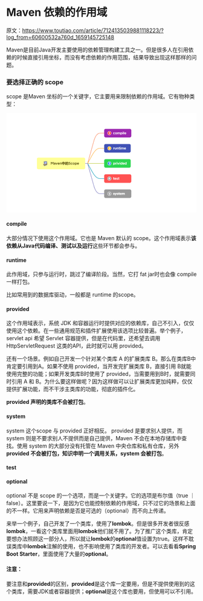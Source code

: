 # Maven 依赖的作用域

原文：https://www.toutiao.com/article/7124135039881118223/?log_from=60600532a760d_1659145725148



Maven是目前Java开发主要使用的依赖管理构建工具之一。但是很多人在引用依赖的时候直接引用坐标，而没有考虑依赖的作用范围，结果导致出现这样那样的问题。

### 要选择正确的 scope

scope 是Maven 坐标的一个关键字，它主要用来限制依赖的作用域。它有物种类型：

![1](./images/Scope/1.png)

#### compile

大部分情况下使用这个作用域。它也是 Maven 默认的 scope。这个作用域表示**该依赖从Java代码编译、测试以及运行**这些环节都会参与。

#### runtime

此作用域，只参与运行时，跳过了编译阶段。当然，它打 fat jar时也会像 compile 一样打包。

比如常用到的数据库驱动，一般都是 runtime 的scope。

#### provided

这个作用域表示，系统 JDK 和容器运行时提供对应的依赖库，自己不引入，仅仅使用这个依赖。在一些通用规范和插件扩展使用该选项比较普遍。举个例子，servlet api 希望 Servlet 容器提供，但是在代码里，还希望去调用 HttpServletRequest 这类的API，此时就可以用 provided。

还有一个场景。例如自己开发一个针对某个类库 A 的扩展类库 B。那么在类库B中肯定要引用到A。如果不使用 provided，当开发完扩展类库 B，直接引用 B就能使用完整的功能；如果开发类库B时使用了 provided，当需要用到B时，就需要同时引用 A 和 B。为什么要这样做呢？因为这样做可以让扩展类库更加纯粹，仅仅提供扩展功能，而不干涉主类库的功能，彻底的插件化。

**provided 声明的类库不会被打包**。

#### system

system 这个scope 与 provided 正好相反。 provided 是要求别人提供，而 system 则是不要求别人不提供而是自己提供，Maven 不会在本地存储库中查找。使用 system 的大部分没有托管在 Maven 中央仓库和私有仓库，另外 **provided 不会被打包，知识申明一个调用关系，system 会被打包**。

#### test

#### optional

optional 不是 scope 的一个选项，而是一个关键字。它的选项是布尔值（true ｜ false）。这里要说一下，是因为它也能控制依赖的作用域，只不过它的场景和上面的不一样。它用来声明依赖是否是可选的（optional）而不向上传递。

来举一个例子，自己开发了一个类库，使用了**lombok**。但是很多开发者很反感**lombok**，一看这个类库里面用**lombok**他们就不用了。为了推广这个类库，肯定要想办法照顾这一部分人，所以就让**lombok**的**optional**值设置为true。这样不耽误类库中**lombok**注解的使用，也不影响使用了类库的开发者。可以去看看**Spring Boot Starter**，里面使用了大量的**optional**。

#### 注意：

要注意和**provided**的区别，**provided**是这个库一定要用，但是不提供使用到的这个类库，需要JDK或者容器提供；**optional**是这个库也要用，但使用可以不引用。
